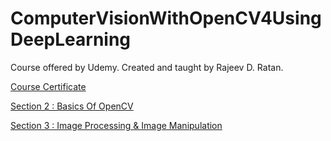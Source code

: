 # ComputerVisionWithOpenCV4UsingDeepLearning
Course offered by Udemy. Created and taught by Rajeev D. Ratan.

[Course Certificate]()

[Section 2 : Basics Of OpenCV](https://github.com/MBadriNarayanan/ComputerVisionWithOpenCV4UsingDeepLearning/tree/master/Section2)

[Section 3 : Image Processing & Image Manipulation](https://github.com/MBadriNarayanan/ComputerVisionWithOpenCV4UsingDeepLearning/tree/master/Section3)
